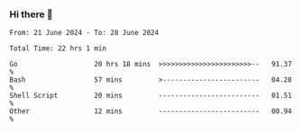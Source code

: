 ### Hi there 👋

<!--
**zhumeme/zhumeme** is a ✨ _special_ ✨ repository because its `README.md` (this file) appears on your GitHub profile.

Here are some ideas to get you started:

- 🔭 I’m currently working on ...
- 🌱 I’m currently learning ...
- 👯 I’m looking to collaborate on ...
- 🤔 I’m looking for help with ...
- 💬 Ask me about ...
- 📫 How to reach me: ...
- 😄 Pronouns: ...
- ⚡ Fun fact: ...
-->

<!--START_SECTION:waka-->

```all_time
From: 21 June 2024 - To: 28 June 2024

Total Time: 22 hrs 1 min

Go                   20 hrs 18 mins  >>>>>>>>>>>>>>>>>>>>>>>--   91.37 %
Bash                 57 mins         >------------------------   04.28 %
Shell Script         20 mins         -------------------------   01.51 %
Other                12 mins         -------------------------   00.94 %
```

<!--END_SECTION:waka-->
